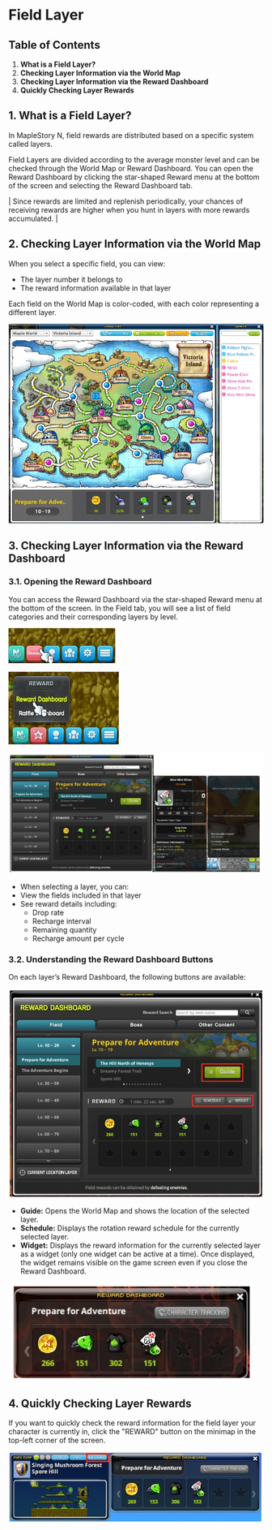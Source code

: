 # Field Layer
## Table of Contents
1.  **What is a Field Layer?**
2.  **Checking Layer Information via the World Map**
3.  **Checking Layer Information via the Reward Dashboard**
4.  **Quickly Checking Layer Rewards**

## 1. What is a Field Layer?

In MapleStory N, field rewards are distributed based on a specific system called layers.

Field Layers are divided according to the average monster level and can be checked through the World Map or Reward Dashboard. You can open the Reward Dashboard by clicking the star-shaped Reward menu at the bottom of the screen and selecting the Reward Dashboard tab.

| Since rewards are limited and replenish periodically, your chances of receiving rewards are higher when you hunt in layers with more rewards accumulated. |

## 2. Checking Layer Information via the World Map

When you select a specific field, you can view:

*   The layer number it belongs to
*   The reward information available in that layer

Each field on the World Map is color-coded, with each color representing a different layer.

![](images/msn-101/beginners-guide/monster-and-dungeon/image_1747236333475_359.png)

## 3. Checking Layer Information via the Reward Dashboard
### 3.1. Opening the Reward Dashboard

You can access the Reward Dashboard via the star-shaped Reward menu at the bottom of the screen. In the Field tab, you will see a list of field categories and their corresponding layers by level.

![](images/msn-101/beginners-guide/monster-and-dungeon/image_1747236333475_49.png)

![](images/msn-101/beginners-guide/monster-and-dungeon/image_1747236333475_124.png)

![](images/msn-101/beginners-guide/monster-and-dungeon/image_1747236333475_282.png)

*   When selecting a layer, you can:
*   View the fields included in that layer
*   See reward details including:
    *   Drop rate
    *   Recharge interval
    *   Remaining quantity
    *   Recharge amount per cycle
### 3.2. Understanding the Reward Dashboard Buttons

On each layer’s Reward Dashboard, the following buttons are available:

![](images/msn-101/beginners-guide/monster-and-dungeon/image_1747236333475_706.png)

*   **Guide:** Opens the World Map and shows the location of the selected layer.
*   **Schedule:** Displays the rotation reward schedule for the currently selected layer.
*   **Widget:** Displays the reward information for the currently selected layer as a widget (only one widget can be active at a time). Once displayed, the widget remains visible on the game screen even if you close the Reward Dashboard.

![](images/msn-101/beginners-guide/monster-and-dungeon/image_1747236333475_861.png)

## 4. Quickly Checking Layer Rewards

If you want to quickly check the reward information for the field layer your character is currently in, click the "REWARD" button on the minimap in the top-left corner of the screen.

![](images/msn-101/beginners-guide/monster-and-dungeon/image_1747236333475_107.png)